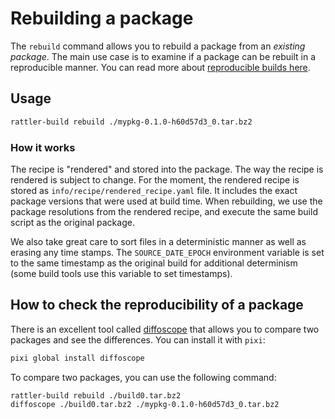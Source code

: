 # Rebuilding a package

The `rebuild` command allows you to rebuild a package from an _existing
package_. The main use case is to examine if a package can be rebuilt in a
reproducible manner. You can read more about [reproducible builds
here](https://reproducible-builds.org/).

## Usage

```bash
rattler-build rebuild ./mypkg-0.1.0-h60d57d3_0.tar.bz2
```

### How it works

The recipe is "rendered" and stored into the package. The way the recipe is
rendered is subject to change. For the moment, the rendered recipe is stored as
`info/recipe/rendered_recipe.yaml` file. It includes the exact package versions that
were used at build time. When rebuilding, we use the package resolutions from
the rendered recipe, and execute the same build script as the original package.

We also take great care to sort files in a deterministic manner as well as
erasing any time stamps. The `SOURCE_DATE_EPOCH` environment variable is set to
the same timestamp as the original build for additional determinism (some build
tools use this variable to set timestamps).

## How to check the reproducibility of a package

There is an excellent tool called [diffoscope](https://diffoscope.org/) that
allows you to compare two packages and see the differences. You can install it
with `pixi`:

```bash
pixi global install diffoscope
```

To compare two packages, you can use the following command:

```bash
rattler-build rebuild ./build0.tar.bz2
diffoscope ./build0.tar.bz2 ./mypkg-0.1.0-h60d57d3_0.tar.bz2
```


